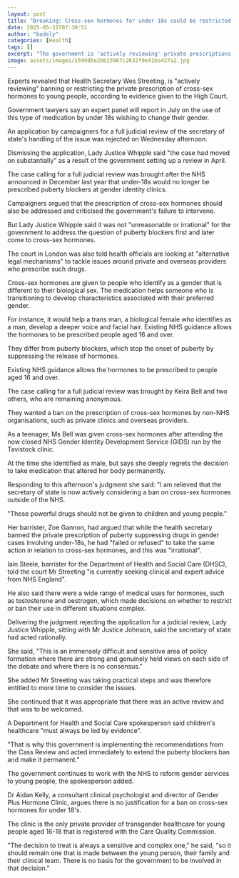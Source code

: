 ```yaml
---
layout: post
title: "Breaking: Cross-sex hormones for under 18s could be restricted or banned"
date: 2025-05-22T07:30:51
author: "badely"
categories: [Health]
tags: []
excerpt: "The government is 'actively reviewing' private prescriptions of cross-sex hormones for under-18s, the High Court hears."
image: assets/images/1599dbe2bb23967c2632f9e41ba427a2.jpg
---
```


Experts revealed that Health Secretary Wes Streeting, is "actively reviewing" banning or restricting the private prescription of cross-sex hormones to young people, according to evidence given to the High Court.

Government lawyers say an expert panel will report in July on the use of this type of medication by under 18s wishing to change their gender. 

An application by campaigners for a full judicial review of the secretary of state's handling of the issue was rejected on Wednesday afternoon.

Dismissing the application, Lady Justice Whipple said "the case had moved on substantially" as a result of the government setting up a review in April.

The case calling for a full judicial review was brought after the NHS announced in December last year that under-18s would no longer be prescribed puberty blockers at gender identity clinics.

Campaigners argued that the prescription of cross-sex hormones should also be addressed and criticised the government's failure to intervene.

But Lady Justice Whipple said it was not "unreasonable or irrational" for the government to address the question of puberty blockers first and later come to cross-sex hormones.

The court in London was also told health officials are looking at "alternative legal mechanisms" to tackle issues around private and overseas providers who prescribe such drugs.

Cross-sex hormones are given to people who identify as a gender that is different to their biological sex. The medication helps someone who is transitioning to develop characteristics associated with their preferred gender.

For instance, it would help a trans man, a biological female who identifies as a man, develop a deeper voice and facial hair. Existing NHS guidance allows the hormones to be prescribed people aged 16 and over.

They differ from puberty blockers, which stop the onset of puberty by suppressing the release of hormones.

Existing NHS guidance allows the hormones to be prescribed to people aged 16 and over.

The case calling for a full judicial review was brought by Keira Bell and two others, who are remaining anonymous. 

They wanted a ban on the prescription of cross-sex hormones by non-NHS organisations, such as private clinics and overseas providers.

As a teenager, Ms Bell was given cross-sex hormones after attending the now closed NHS Gender Identity Development Service (GIDS) run by the Tavistock clinic.

At the time she identified as male, but says she deeply regrets the decision to take medication that altered her body permanently.

Responding to this afternoon's judgment she said: "I am relieved that the secretary of state is now actively considering a ban on cross-sex hormones outside of the NHS. 

"These powerful drugs should not be given to children and young people."

Her barrister, Zoe Gannon, had argued that while the health secretary banned the private prescription of puberty suppressing drugs in gender cases involving under-18s, he had "failed or refused" to take the same action in relation to cross-sex hormones, and this was "irrational". 

Iain Steele, barrister for the Department of Health and Social Care (DHSC), told the court Mr Streeting "is currently seeking clinical and expert advice from NHS England".

He also said there were a wide range of medical uses for hormones, such as testosterone and oestrogen, which made decisions on whether to restrict or ban their use in different situations complex.

Delivering the judgment rejecting the application for a judicial review, Lady Justice Whipple, sitting with Mr Justice Johnson, said the secretary of state had acted rationally.

She said, "This is an immensely difficult and sensitive area of policy formation where there are strong and genuinely held views on each side of the debate and where there is no consensus."

She added Mr Streeting was taking practical steps and was therefore entitled to more time to consider the issues.

She continued that it was appropriate that there was an active review and that was to be welcomed.

A Department for Health and Social Care spokesperson said children's healthcare "must always be led by evidence". 

"That is why this government is implementing the recommendations from the Cass Review and acted immediately to extend the puberty blockers ban and make it permanent."

The government continues to work with the NHS to reform gender services to young people, the spokesperson added. 

Dr Aidan Kelly, a consultant clinical psychologist and director of Gender Plus Hormone Clinic, argues there is no justification for a ban on cross-sex hormones for under 18's.

The clinic is the only private provider of transgender healthcare for young people aged 16-18 that is registered with the Care Quality Commission.

"The decision to treat is always a sensitive and complex one," he said, "so it should remain one that is made between the young person, their family and their clinical team. There is no basis for the government to be involved in that decision."

